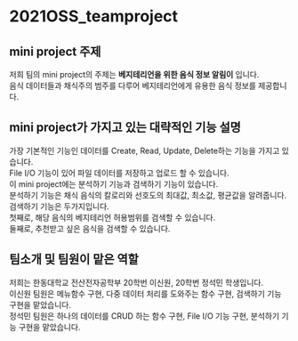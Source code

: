 # 2021OSS_teamproject

## mini project 주제
<p>저희 팀의 mini project의 주제는 <b>베지테리언을 위한 음식 정보 알림이</b> 입니다.<br>
  음식 데이터들과 채식주의 범주를 다루어 베지테리언에게 유용한 음식 정보를 제공합니다.
</p>


## mini project가 가지고 있는 대략적인 기능 설명
<p>가장 기본적인 기능인 데이터를 Create, Read, Update, Delete하는 기능을 가지고 있습니다.<br>
  File I/O 기능이 있어 파일 데이터를 저장하고 업로드 할 수 있습니다.<br>
  이 mini project에는 분석하기 기능과 검색하기 기능이 있습니다. <br>
  분석하기 기능은 채식 음식의 칼로리와 선호도의 최대값, 최소값, 평균값을 알려줍니다.<br>
  검색하기 기능은 두가지입니다. <br>
  첫째로, 해당 음식의 베지테리언 허용범위를 검색할 수 있습니다. <br>
  둘째로, 추천받고 싶은 음식을 검색할 수 있습니다.
</p>

## 팀소개 및 팀원이 맡은 역할
<p>저희는 한동대학교 전산전자공학부 20학번 이신원, 20학번 정석민 학생입니다.<br>
  이신원 팀원은 메뉴함수 구현, 다중 데이터 처리를 도와주는 함수 구현, 검색하기 기능 구현을 맡았습니다.<br>
  정석민 팀원은 하나의 데이터를 CRUD 하는 함수 구현, File I/O 기능 구현, 분석하기 기능 구현을 맡았습니다.
 </p>
